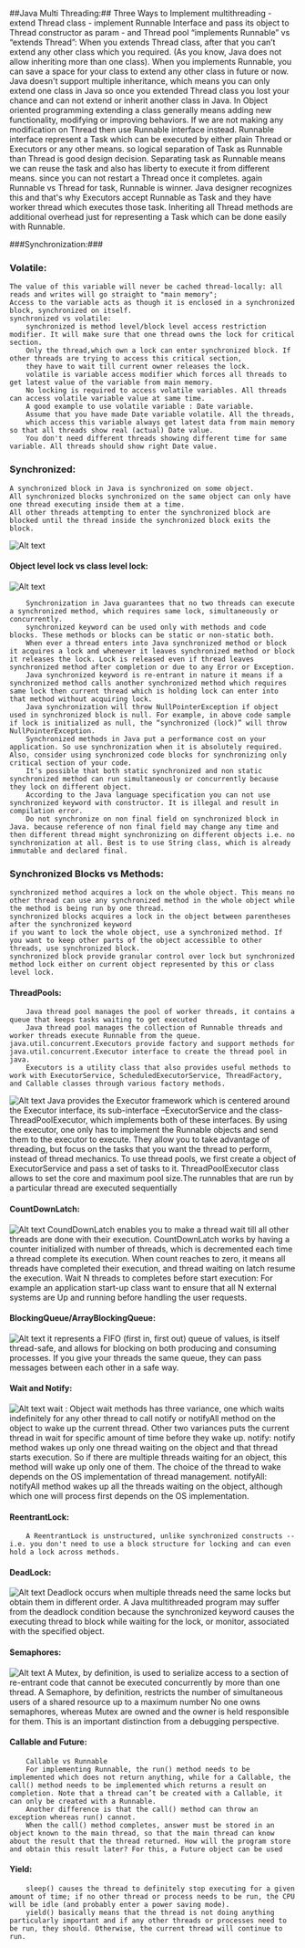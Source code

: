 ##Java Multi Threading:##
    Three Ways to Implement multithreading
	-   extend Thread class
	-   implement Runnable Interface and pass its object to Thread constructor as param
	-   and Thread pool
    “implements Runnable” vs “extends Thread”:
		When you extends Thread class, after that you can’t extend any other class which you required. (As you know, Java does not allow inheriting more than one class).
		When you implements Runnable, you can save a space for your class to extend any other class in future or now.
		Java doesn't support multiple inheritance, which means you can only extend one class in Java so once you extended Thread class you lost your chance and can not extend or inherit another class in Java.
		In Object oriented programming extending a class generally means adding new functionality, modifying or improving behaviors. If we are not making any modification on Thread then use Runnable interface instead.
		Runnable interface represent a Task which can be executed by either plain Thread or Executors or any other means. so logical separation of Task as Runnable than Thread is good design decision.
		Separating task as Runnable means we can reuse the task and also has liberty to execute it from different means. since you can not restart a Thread once it completes. again Runnable vs Thread for task, Runnable is winner.
		Java designer recognizes this and that's why Executors accept Runnable as Task and they have worker thread which executes those task.
		Inheriting all Thread methods are additional overhead just for representing a Task which can be done easily with Runnable.

###Synchronization:###
### Volatile: ###
    The value of this variable will never be cached thread-locally: all reads and writes will go straight to "main memory"; 
    Access to the variable acts as though it is enclosed in a synchronized block, synchronized on itself. 
    synchronized vs volatile:
        synchronized is method level/block level access restriction modifier. It will make sure that one thread owns the lock for critical section. 
        Only the thread,which own a lock can enter synchronized block. If other threads are trying to access this critical section, 
        they have to wait till current owner releases the lock.
        volatile is variable access modifier which forces all threads to get latest value of the variable from main memory. 
        No locking is required to access volatile variables. All threads can access volatile variable value at same time.
        A good example to use volatile variable : Date variable.
        Assume that you have made Date variable volatile. All the threads, 
        which access this variable always get latest data from main memory so that all threads show real (actual) Date value.
        You don't need different threads showing different time for same variable. All threads should show right Date value.

### Synchronized: ###
    A synchronized block in Java is synchronized on some object. 
    All synchronized blocks synchronized on the same object can only have one thread executing inside them at a time. 
    All other threads attempting to enter the synchronized block are blocked until the thread inside the synchronized block exits the block.
![Alt text](https://www.logicbig.com/tutorials/core-java-tutorial/java-multi-threading/thread-livelock/images/livelock.png)

#### Object level lock vs class level lock: ####
![Alt text](https://image.slidesharecdn.com/concurrencyinjava-160120162710/95/concurrency-in-java-5-638.jpg?cb=1453740013)

        Synchronization in Java guarantees that no two threads can execute a synchronized method, which requires same lock, simultaneously or concurrently.
        synchronized keyword can be used only with methods and code blocks. These methods or blocks can be static or non-static both.
        When ever a thread enters into Java synchronized method or block it acquires a lock and whenever it leaves synchronized method or block it releases the lock. Lock is released even if thread leaves synchronized method after completion or due to any Error or Exception.
        Java synchronized keyword is re-entrant in nature it means if a synchronized method calls another synchronized method which requires same lock then current thread which is holding lock can enter into that method without acquiring lock.
        Java synchronization will throw NullPointerException if object used in synchronized block is null. For example, in above code sample if lock is initialized as null, the “synchronized (lock)” will throw NullPointerException.
        Synchronized methods in Java put a performance cost on your application. So use synchronization when it is absolutely required. Also, consider using synchronized code blocks for synchronizing only critical section of your code.
        It’s possible that both static synchronized and non static synchronized method can run simultaneously or concurrently because they lock on different object.
        According to the Java language specification you can not use synchronized keyword with constructor. It is illegal and result in compilation error.
        Do not synchronize on non final field on synchronized block in Java. because reference of non final field may change any time and then different thread might synchronizing on different objects i.e. no synchronization at all. Best is to use String class, which is already immutable and declared final.
### Synchronized Blocks vs Methods: ###
    synchronized method acquires a lock on the whole object. This means no other thread can use any synchronized method in the whole object while the method is being run by one thread. 
    synchronized blocks acquires a lock in the object between parentheses after the synchronized keyword
    if you want to lock the whole object, use a synchronized method. If you want to keep other parts of the object accessible to other threads, use synchronized block.
    synchronized block provide granular control over lock but synchronized method lock either on current object represented by this or class level lock.
#### ThreadPools: #### 
		Java thread pool manages the pool of worker threads, it contains a queue that keeps tasks waiting to get executed
		Java thread pool manages the collection of Runnable threads and worker threads execute Runnable from the queue. java.util.concurrent.Executors provide factory and support methods for java.util.concurrent.Executor interface to create the thread pool in java.
		Executors is a utility class that also provides useful methods to work with ExecutorService, ScheduledExecutorService, ThreadFactory, and Callable classes through various factory methods.
![Alt text](https://www.baeldung.com/wp-content/uploads/2016/08/2016-08-10_10-16-52-1024x572.png)
		Java provides the Executor framework which is centered around the Executor interface, its sub-interface –ExecutorService and the class-ThreadPoolExecutor, which implements both of these interfaces. By using the executor, one only has to implement the Runnable objects and send them to the executor to execute.
		They allow you to take advantage of threading, but focus on the tasks that you want the thread to perform, instead of thread mechanics.
		To use thread pools, we first create a object of ExecutorService and pass a set of tasks to it. ThreadPoolExecutor class allows to set the core and maximum pool size.The runnables that are run by a particular thread are executed sequentially
	
#### CountDownLatch: #### 
![Alt text](https://cdn2.howtodoinjava.com/wp-content/uploads/CountdownLatch_example.png)
		CoundDownLatch enables you to make a thread wait till all other threads are done with their execution.
		CountDownLatch works by having a counter initialized with number of threads, which is decremented each time a thread complete its execution. When count reaches to zero, it means all threads have completed their execution, and thread waiting on latch resume the execution.
		Wait N threads to completes before start execution: For example an application start-up class want to ensure that all N external systems are Up and running before handling the user requests.
	
#### BlockingQueue/ArrayBlockingQueue: #### 
![Alt text](https://coderscampus.com/wp-content/uploads/2016/04/CSP-Diagram.png)
		it represents a FIFO (first in, first out) queue of values, is itself thread-safe, and allows for blocking on both producing and consuming processes.
		If you give your threads the same queue, they can pass messages between each other in a safe way.
	
#### Wait and Notify: #### 
![Alt text](http://www.ntu.edu.sg/home/ehchua/programming/java/images/Multithread_TimedWaiting.png)
		wait : Object wait methods has three variance, one which waits indefinitely for any other thread to call notify or notifyAll method on the object to wake up the current thread. 
			   Other two variances puts the current thread in wait for specific amount of time before they wake up.
		notify: notify method wakes up only one thread waiting on the object and that thread starts execution. 
				So if there are multiple threads waiting for an object, this method will wake up only one of them. The choice of the thread to wake depends on the OS implementation of thread management.
		notifyAll: notifyAll method wakes up all the threads waiting on the object, although which one will process first depends on the OS implementation.
#### ReentrantLock: #### 
		A ReentrantLock is unstructured, unlike synchronized constructs -- i.e. you don't need to use a block structure for locking and can even hold a lock across methods.
#### DeadLock: #### 
![Alt text](https://cdncontribute.geeksforgeeks.org/wp-content/uploads/22-2.png)
		Deadlock occurs when multiple threads need the same locks but obtain them in different order. A Java multithreaded program may suffer from the 
		deadlock condition because the synchronized keyword causes the executing thread to block while waiting for the lock, or monitor, associated with the specified object.
#### Semaphores: #### 
![Alt text](https://3.bp.blogspot.com/-7nB5mH-BGhQ/WH0va83GJfI/AAAAAAAAXf0/1nVX7w72J1Y7ubeRDqURYUtLXtsH7Yg7QCLcB/s1600/semaphore.png)
		A Mutex, by definition, is used to serialize access to a section of re­-entrant code that cannot be executed concurrently by more than one thread.
		A Semaphore, by definition, restricts the number of simultaneous users of a shared resource up to a maximum number
		No one owns semaphores, whereas Mutex are owned and the owner is held responsible for them. This is an important distinction from a debugging perspective.
#### Callable and Future: #### 
		Callable vs Runnable
		For implementing Runnable, the run() method needs to be implemented which does not return anything, while for a Callable, the call() method needs to be implemented which returns a result on completion. Note that a thread can’t be created with a Callable, it can only be created with a Runnable.
		Another difference is that the call() method can throw an exception whereas run() cannot.
		When the call() method completes, answer must be stored in an object known to the main thread, so that the main thread can know about the result that the thread returned. How will the program store and obtain this result later? For this, a Future object can be used
#### Yield: #### 
		sleep() causes the thread to definitely stop executing for a given amount of time; if no other thread or process needs to be run, the CPU will be idle (and probably enter a power saving mode).
		yield() basically means that the thread is not doing anything particularly important and if any other threads or processes need to be run, they should. Otherwise, the current thread will continue to run.
		
	
		
		
		
		

	
	
	